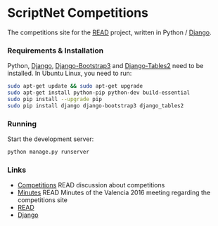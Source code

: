 # ScriptNet Competitions

The competitions site for the [READ] project, written in Python / [Django].

### Requirements & Installation
Python, [Django], [Django-Bootstrap3] and [Django-Tables2] need to be installed.
In Ubuntu Linux, you need to run:
```sh
sudo apt-get update && sudo apt-get upgrade
sudo apt-get install python-pip python-dev build-essential
sudo pip install --upgrade pip
sudo pip install django django-bootstrap3 django_tables2
```

### Running

Start the development server:
```sh
python manage.py runserver
```

### Links

* [Competitions] READ discussion about competitions
* [Minutes] READ Minutes of the Valencia 2016 meeting regarding the competitions site
* [READ]
* [Django]

[Competitions]: <https://read02.uibk.ac.at/wiki/index.php/Competitions>
[Minutes]: <https://read02.uibk.ac.at/wiki/index.php/Technical_Meetings:Valencia_Meeting_Minutes#Competitions_site>
[READ]: <http://read.transkribus.eu>
[Django]: <https://www.djangoproject.com/>
[Django-Bootstrap3]: <http://github.com/dyve/django-bootstrap3>
[Django-Tables2]: <http://github.com/bradleyayers/django-tables2>
